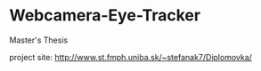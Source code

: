 # Webcamera-Eye-Tracker
Master's Thesis

project site: http://www.st.fmph.uniba.sk/~stefanak7/Diplomovka/

